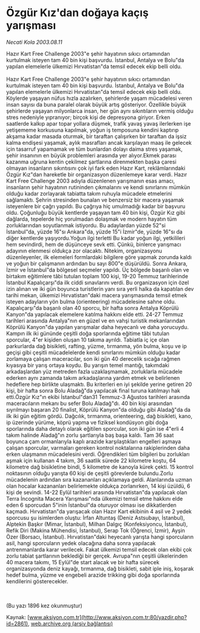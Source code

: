 # Özgür Kız'dan doğaya kaçış yarışması

*Necati Kola 2003.08.11*

<div>
 <p>
  <font>
   Hazır Kart Free Challenge 2003"e şehir hayatının sıkıcı ortamından kurtulmak isteyen tam 40 bin kişi başvurdu. İstanbul, Antalya ve Bolu"da yapılan elemelerle ülkemizi Hırvatistan"da temsil edecek ekip belli oldu.
   <br/>
   <br/>
   Hazır Kart Free Challenge 2003"e şehir hayatının sıkıcı ortamından kurtulmak isteyen tam 40 bin kişi başvurdu. İstanbul, Antalya ve Bolu"da yapılan elemelerle ülkemizi Hırvatistan"da temsil edecek ekip belli oldu.
   <br>
    Köylerde yaşayan nüfus hızla azalırken, şehirlerde yaşam mücadelesi veren insan sayısı da buna paralel olarak büyük artış gösteriyor. Özellikle büyük şehirlerde yaşayan milyonlarca insan, her gün aynı sıkıntıların vermiş olduğu stres nedeniyle yıpranıyor; birçok kişi de depresyona giriyor. Erken saatlerde kalkıp apar topar yollara düşmek, trafik yavaş yavaş ilerlerken işe yetişememe korkusuna kapılmak, yoğun iş temposuna kendini kaptırıp akşama kadar masada oturmak, bir taraftan çalışırken bir taraftan da işsiz kalma endişesi yaşamak, aylık masrafları ancak karşılayan maaş ile gelecek için tasarruf yapamamak ve tüm bunlardan dolayı daima stres yaşamak, şehir insanının en büyük problemleri arasında yer alıyor.Ekmek parası kazanma uğruna kentin çekilmez şartlarına direnmekten başka çaresi olmayan insanların sıkıntısını çok iyi fark eden Hazır Kart, reklâmlarındaki Özgür Kız"dan hareketle bir organizasyon düzenlemeye karar verdi. Hazır Kart Free Challenge 2003 adıyla düzenlenen yarışmanın esas amacı, insanların şehir hayatının rutininden çıkmalarını ve kendi sınırlarını mümkün olduğu kadar zorlayarak tabiatta takım ruhuyla mücadele etmelerini sağlamaktı. Şehrin stresinden bunalan ve benzersiz bir macera yaşamak isteyenlere bir çağrı yapıldı. Bu çağrıya hiç umulmadığı kadar bir başvuru oldu. Çoğunluğu büyük kentlerde yaşayan tam 40 bin kişi, Özgür Kız gibi dağlarda, tepelerde hiç yorulmadan dolaşmak ve modern hayatın tüm zorluklarından soyutlanmak istiyordu. Bu adaylardan yüzde 52"si İstanbul"da, yüzde 16"sı Ankara"da, yüzde 15"i İzmir"de, yüzde 16"sı da diğer kentlerde yaşıyordu.Yoğun ilgi terletti Bu kadar yoğun ilgi, yetkilileri hem sevindirdi, hem de düşünceye sevk etti. Çünkü, binlerce yarışmacı adayının elenmesi oldukça zor olacaktı. Nitekim, organizasyonu düzenleyenler, ilk elemeleri formlardaki bilgilere göre yapmak zorunda kaldı ve yoğun bir çalışmanın ardından bu sayı 800"e düşürüldü. Sonra Ankara, İzmir ve İstanbul"da bölgesel seçmeler yapıldı. Üç bölgede başarılı olan ve birtakım eğitimlere tâbi tutulan toplam 100 kişi, 19-20 Temmuz tarihlerinde İstanbul Kapalıçarşı"da ilk ciddi sınavlarını verdi. Bu organizasyon için özel izin alınan ve iki gün boyunca turistlerin yanı sıra yerli halka da kapatılan dev tarihi mekan, ülkemizi Hırvatistan"daki macera yarışmasında temsil etmek isteyen adayların yön bulma (orienteering) mücadelesine sahne oldu. Kapalıçarşı"da başarılı olan 40 sporcu, bir hafta sonra Antalya Köprülü Kanyon"da yapılacak elemelere katılma hakkını elde etti. 24-27 Temmuz tarihleri arasında Antalya"nın en güzel ve en vahşi turistik mekanlarından Köprülü Kanyon"da yapılan yarışmalar daha heyecanlı ve daha yorucuydu. Kampın ilk iki gününde çeşitli doğa sporlarında eğitime tâbi tutulan sporcular, 4"er kişiden oluşan 10 takıma ayrıldı. Tabiatla iç içe olan parkurlarda dağ bisikleti, rafting, yüzme, tırmanma, yön bulma, koşu ve ip geçişi gibi çeşitli mücadelelerde kendi sınırlarını mümkün olduğu kadar zorlamaya çalışan maceracılar, son iki gün 40 derecelik sıcağa rağmen kıyasıya bir yarış ortaya koydu. Bu yarışın temel mantığı, takımdaki arkadaşlardan yüz metreden fazla uzaklaşmamak, zorluklarla mücadele ederken aynı zamanda takım arkadaşlarına yardım etmek ve belirlenen hedeflere hep birlikte ulaşmaktı. Bu kriterleri en iyi şekilde yerine getiren 20 kişi, bir hafta sonra Bolu Aladağ"da yapılacak final turuna katılmayı hak etti.Özgür Kız"ın ekibi İstanbul"dan31 Temmuz-3 Ağustos tarihleri arasında maceracıların mekanı bu sefer Bolu Aladağ"dı. 40 bin kişi arasından sıyrılmayı başaran 20 finalist, Köprülü Kanyon"da olduğu gibi Aladağ"da da ilk iki gün eğitim gördü. Dağcılık, tırmanma, orienteering, dağ bisikleti, kano, ip üzerinde yürüme, köprü yapma ve fiziksel kondüsyon gibi doğa sporlarında daha detaylı olarak eğitilen sporcular, son iki gün ise 4"erli 4 takım halinde Aladağ"ın zorlu şartlarıyla baş başa kaldı. Tam 36 saat boyunca çam ormanlarıyla kaplı arazide karşılaştıkları engelleri aşmaya çalışan sporcular, varmaları gereken kontrol noktalarına rakiplerinden daha erken ulaşmanın mücadelesini verdi. Öğrendikleri tüm bilgileri bu zorlukları aşmak için kullanan 4 takım, 36 saatlik sürede 22 kilometre koştu, 64 kilometre dağ bisikletine bindi, 5 kilometre de kanoyla kürek çekti. 15 kontrol noktasının olduğu yarışta 60 kişi de çeşitli görevlerde bulundu.Zorlu mücadelenin ardından sıra kazananları açıklamaya geldi. Alanlarında uzman olan hocalar kazananları belirlemekte oldukça zorlanırken, 14 kişi üzüldü, 6 kişi de sevindi. 14-22 Eylül tarihleri arasında Hırvatistan"da yapılacak olan Terra İncognita Macera Yarışması"nda ülkemizi temsil etme hakkını elde eden 6 sporcudan 5"inin İstanbul"da oturuyor olması ise dikkatlerden kaçmadı. Hırvatistan"da yarışacak olan Hazır Kart ekibinin 4 asil ve 2 yedek sporcusu şu isimlerden oluştu: İrfan Altuntaş (Deniz Astsubayı, İstanbul), Alptekin Başkır (Mimar, İstanbul), Milhan Dalgıç (Konfeksiyoncu, İstanbul), Refik Diri (Makina Mühendisi, İstanbul), Serap Tok (Öğrenci, İzmir), Ayşin Özer (Borsacı, İstanbul). Hırvatistan"daki heyecanlı yarışta hangi sporcuların asil, hangi sporcuların yedek olacağına daha sonra yapılacak antrenmanlarda karar verilecek. Fakat ülkemizi temsil edecek olan ekibi çok zorlu tabiat şartlarının beklediği bir gerçek. Avrupa"nın çeşitli ülkelerinden 40 macera takımı, 15 Eylül"de start alacak ve bir hafta sürecek organizasyonda deniz kayağı, tırmanma, dağ bisikleti, sabit iple iniş, koşarak hedef bulma, yüzme ve engebeli arazide trikking gibi doğa sporlarında kendilerini gösterecekler.
    <br/>
    <br/>
   </br>
  </font>
 </p>
 <p>
  <font>
   (Bu yazı 1896 kez okunmuştur)
  </font>
 </p>
</div>


Kaynak: [www.aksiyon.com.tr](http://www.aksiyon.com.tr:80/yazdir.php?id=2861), [web.archive.org (arşiv bağlantısı)](http://web.archive.org/web/20051228095051/http://www.aksiyon.com.tr:80/yazdir.php?id=2861)
